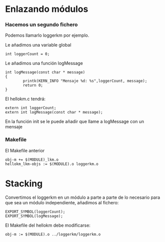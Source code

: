 
# Enlazando módulos

### Hacemos un segundo fichero

Podemos llamarlo loggerkm por ejemplo.

Le añadimos una variable global

	int loggerCount = 0;

Le añadimos una función logMessage

	int logMessage(const char * message)
	{
        	printk(KERN_INFO "Mensaje %d: %s",loggerCount, message);
        	return 0;
	}

El hellokm.c tendrá:

	extern int loggerCount;
	extern int logMessage(const char * message);

En la función init se le puede añadir que llame a logMessage con un mensaje 

### Makefile 

El Makefile anterior 

	
	obj-m += $(MODULE)_lkm.o
	hellokm_lkm-objs := $(MODULE).o loggerkm.o

# Stacking

Convertimos el loggerkm en un módulo a parte a parte de lo necesario para que sea un módulo independiente, añadimos al fichero:

	EXPORT_SYMBOL(loggerCount);
	EXPORT_SYMBOL(logMessage);

El Makefile del hellokm debe modificarse:

	obj-m := $(MODULE).o ../loggerkm/loggerkm.o


